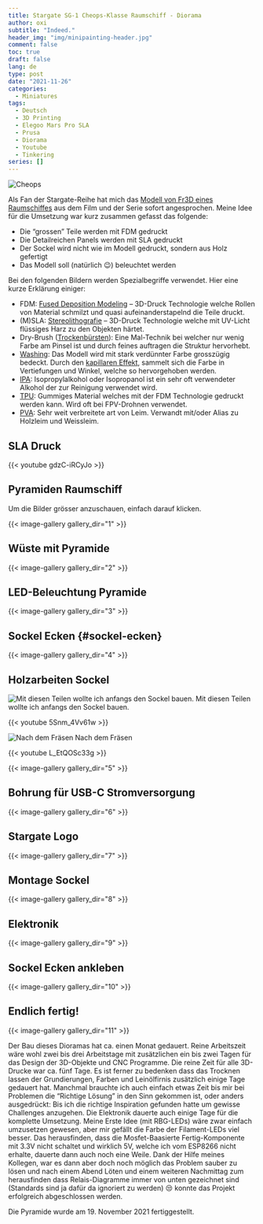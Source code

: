 ```yaml
---
title: Stargate SG-1 Cheops-Klasse Raumschiff - Diorama
author: oxi
subtitle: "Indeed."
header_img: "img/minipainting-header.jpg"
comment: false
toc: true
draft: false
lang: de
type: post
date: "2021-11-26"
categories:
  - Miniatures
tags:
  - Deutsch
  - 3D Printing
  - Elegoo Mars Pro SLA
  - Prusa
  - Diorama
  - Youtube
  - Tinkering
series: []
---
```

![Cheops](img/20211119_172436.jpg)

Als Fan der Stargate-Reihe hat mich das <a rel="noreferrer noopener" href="https://www.myminifactory.com/object/3d-print-spaceship-pyramid-fdm-resin-printer-needed-134069" data-type="URL" data-id="https://www.myminifactory.com/object/3d-print-spaceship-pyramid-fdm-resin-printer-needed-134069" target="_blank">Modell von Fr3D eines Raumschiffes</a> aus dem Film und der Serie sofort angesprochen. Meine Idee für die Umsetzung war kurz zusammen gefasst das folgende:

* Die &#8220;grossen&#8221; Teile werden mit FDM gedruckt
* Die Detailreichen Panels werden mit SLA gedruckt
* Der Sockel wird nicht wie im Modell gedruckt, sondern aus Holz gefertigt
* Das Modell soll (natürlich 😉) beleuchtet werden

Bei den folgenden Bildern werden Spezialbegriffe verwendet. Hier eine kurze Erklärung einiger:

* FDM: <a rel="noreferrer noopener" href="https://de.wikipedia.org/wiki/Fused_Deposition_Modeling" data-type="URL" data-id="https://de.wikipedia.org/wiki/Fused_Deposition_Modeling" target="_blank">Fused Deposition Modeling</a> &#8211; 3D-Druck Technologie welche Rollen von Material schmilzt und quasi aufeinanderstapelnd die Teile druckt.
* (M)SLA: <a rel="noreferrer noopener" href="https://de.wikipedia.org/wiki/Stereolithografie" data-type="URL" data-id="https://de.wikipedia.org/wiki/Stereolithografie" target="_blank">Stereolithografie</a> &#8211; 3D-Druck Technologie welche mit UV-Licht flüssiges Harz zu den Objekten härtet.
* Dry-Brush (<a rel="noreferrer noopener" href="https://de.wikipedia.org/wiki/Trockenb%C3%BCrsten" data-type="URL" data-id="https://de.wikipedia.org/wiki/Trockenb%C3%BCrsten" target="_blank">Trockenbürsten</a>): Eine Mal-Technik bei welcher nur wenig Farbe am Pinsel ist und durch feines auftragen die Struktur hervorhebt.
* <a rel="noreferrer noopener" href="https://de.wikipedia.org/wiki/Washing" data-type="URL" data-id="https://de.wikipedia.org/wiki/Washing" target="_blank">Washing</a>: Das Modell wird mit stark verdünnter Farbe grosszügig bedeckt. Durch den <a rel="noreferrer noopener" href="https://de.wikipedia.org/wiki/Kapillarität" data-type="URL" data-id="https://de.wikipedia.org/wiki/Kapillarität" target="_blank">kapillaren Effekt</a>, sammelt sich die Farbe in Vertiefungen und Winkel, welche so hervorgehoben werden.
* <a rel="noreferrer noopener" href="https://de.wikipedia.org/wiki/2-Propanol" data-type="URL" data-id="https://de.wikipedia.org/wiki/2-Propanol" target="_blank">IPA</a>: Isopropylalkohol oder Isopropanol ist ein sehr oft verwendeter Alkohol der zur Reinigung verwendet wird.
* <a rel="noreferrer noopener" href="https://de.wikipedia.org/wiki/Polyurethane" data-type="URL" data-id="https://de.wikipedia.org/wiki/Polyurethane" target="_blank">TPU</a>: Gummiges Material welches mit der FDM Technologie gedruckt werden kann. Wird oft bei FPV-Drohnen verwendet.
* <a rel="noreferrer noopener" href="https://de.wikipedia.org/wiki/Polyvinylalkohol" data-type="URL" data-id="https://de.wikipedia.org/wiki/Polyvinylalkohol" target="_blank">PVA</a>: Sehr weit verbreitete art von Leim. Verwandt mit/oder Alias zu Holzleim und Weissleim.

## SLA Druck

{{< youtube gdzC-iRCyJo >}}

## Pyramiden Raumschiff

Um die Bilder grösser anzuschauen, einfach darauf klicken.

{{< image-gallery gallery_dir="1" >}}

## Wüste mit Pyramide

{{< image-gallery gallery_dir="2" >}}

## LED-Beleuchtung Pyramide

{{< image-gallery gallery_dir="3" >}}

## Sockel Ecken {#sockel-ecken}

{{< image-gallery gallery_dir="4" >}}

## Holzarbeiten Sockel

![Mit diesen Teilen wollte ich anfangs den Sockel bauen.](img/20211106_170836.jpg)
Mit diesen Teilen wollte ich anfangs den Sockel bauen.

{{< youtube 5Snm_4Vv61w >}}

![Nach dem Fräsen](img/20211107_2144510.jpg)
Nach dem Fräsen

{{< youtube L_EtQOSc33g >}}

{{< image-gallery gallery_dir="5" >}}

## Bohrung für USB-C Stromversorgung

{{< image-gallery gallery_dir="6" >}}

## Stargate Logo

{{< image-gallery gallery_dir="7" >}}

## Montage Sockel

{{< image-gallery gallery_dir="8" >}}

## Elektronik

{{< image-gallery gallery_dir="9" >}}

## Sockel Ecken ankleben

{{< image-gallery gallery_dir="10" >}}

## Endlich fertig!

{{< image-gallery gallery_dir="11" >}}

Der Bau dieses Dioramas hat ca. einen Monat gedauert. Reine Arbeitszeit wäre wohl zwei bis drei Arbeitstage mit zusätzlichen ein bis zwei Tagen für das Design der 3D-Objekte und CNC Programme. Die reine Zeit für alle 3D-Drucke war ca. fünf Tage. Es ist ferner zu bedenken dass das Trocknen lassen der Grundierungen, Farben und Leinölfirnis zusätzlich einige Tage gedauert hat.
Manchmal brauchte ich auch einfach etwas Zeit bis mir bei Problemen die &#8220;Richtige Lösung&#8221; in den Sinn gekommen ist, oder anders ausgedrückt: Bis ich die richtige Inspiration gefunden hatte um gewisse Challenges anzugehen.
Die Elektronik dauerte auch einige Tage für die komplette Umsetzung. Meine Erste Idee (mit RBG-LEDs) wäre zwar einfach umzusetzen gewesen, aber mir gefällt die Farbe der Filament-LEDs viel besser. Das herausfinden, dass die Mosfet-Baasierte Fertig-Komponente mit 3.3V nicht schaltet und wirklich 5V, welche ich vom ESP8266 nicht erhalte, dauerte dann auch noch eine Weile. Dank der Hilfe meines Kollegen, war es dann aber doch noch möglich das Problem sauber zu lösen und nach einem Abend Löten und einem weiteren Nachmittag zum herausfinden dass Relais-Diagramme immer von unten gezeichnet sind (Standards sind ja dafür da ignoriert zu werden) 😒 konnte das Projekt erfolgreich abgeschlossen werden.

Die Pyramide wurde am 19. November 2021 fertiggestellt.
